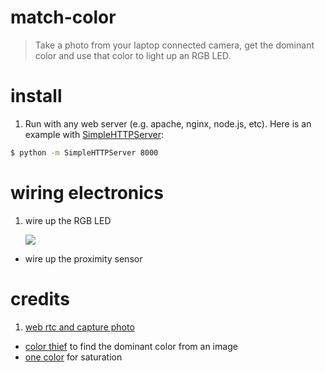 # match-color

> Take a photo from your laptop connected camera, get the dominant color and use that color to light up an RGB LED. 

# install

1. Run with any web server (e.g. apache, nginx, node.js, etc). Here is an example with [SimpleHTTPServer](https://docs.python.org/2/library/simplehttpserver.html):

  ```sh
  $ python -m SimpleHTTPServer 8000
  ```

# wiring electronics

1. wire up the RGB LED 

	![](wiring/led.jpg)
-  wire up the proximity sensor 

# credits

1. [web rtc and capture photo](http://mdn-samples.mozilla.org/s/webrtc-capturestill/)
- [color thief](http://lokeshdhakar.com/projects/color-thief/) to find the dominant color from an image
- [one color](https://github.com/One-com/one-color) for saturation


